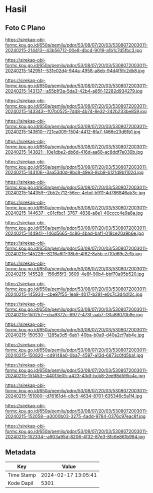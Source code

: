 # Hasil

## Foto C Plano

https://sirekap-obj-formc.kpu.go.id/650a/pemilu/pdpr/53/08/07/20/03/5308072003011-20240215-214413--43b56712-00e8-4bc4-9019-a1b1c7d5fbc3.jpg

https://sirekap-obj-formc.kpu.go.id/650a/pemilu/pdpr/53/08/07/20/03/5308072003011-20240215-142951--531e02d4-944a-4958-a8eb-94d4f5fc2db8.jpg

https://sirekap-obj-formc.kpu.go.id/650a/pemilu/pdpr/53/08/07/20/03/5308072003011-20240215-143137--a55b1f3a-5da3-42b4-a85f-12282d934279.jpg

https://sirekap-obj-formc.kpu.go.id/650a/pemilu/pdpr/53/08/07/20/03/5308072003011-20240215-143343--f07b0525-7d48-4b74-8e32-242b233be859.jpg

https://sirekap-obj-formc.kpu.go.id/650a/pemilu/pdpr/53/08/07/20/03/5308072003011-20240215-143610--721ea009-1504-4412-8fa7-f466e23d6fb1.jpg

https://sirekap-obj-formc.kpu.go.id/650a/pemilu/pdpr/53/08/07/20/03/5308072003011-20240215-143821--10e1dbe2-db6d-416d-aa68-ac8ddf7e030b.jpg

https://sirekap-obj-formc.kpu.go.id/650a/pemilu/pdpr/53/08/07/20/03/5308072003011-20240215-144106--3aa53d0d-9bc8-49e3-8cb9-b121d9b1102d.jpg

https://sirekap-obj-formc.kpu.go.id/650a/pemilu/pdpr/53/08/07/20/03/5308072003011-20240215-144359--2bb2c712-56ee-4ebd-b911-4d786846ab3c.jpg

https://sirekap-obj-formc.kpu.go.id/650a/pemilu/pdpr/53/08/07/20/03/5308072003011-20240215-144637--c01cfbc1-3767-4838-a8e1-40cccc4e9a8a.jpg

https://sirekap-obj-formc.kpu.go.id/650a/pemilu/pdpr/53/08/07/20/03/5308072003011-20240215-144941--146d5665-4c86-4bad-baf1-018ce20a9b6e.jpg

https://sirekap-obj-formc.kpu.go.id/650a/pemilu/pdpr/53/08/07/20/03/5308072003011-20240215-145226--8216a6f1-38b5-4f82-8a5b-e7f0d69c2e1b.jpg

https://sirekap-obj-formc.kpu.go.id/650a/pemilu/pdpr/53/08/07/20/03/5308072003011-20240215-145528--156d55f3-3609-4e8f-90b4-bbf70a95b520.jpg

https://sirekap-obj-formc.kpu.go.id/650a/pemilu/pdpr/53/08/07/20/03/5308072003011-20240215-145934--cbe97f55-1ea9-4017-b281-e0c7c3d4d12c.jpg

https://sirekap-obj-formc.kpu.go.id/650a/pemilu/pdpr/53/08/07/20/03/5308072003011-20240215-150257--cba9372c-6977-473f-aab7-f3fa89070b9e.jpg

https://sirekap-obj-formc.kpu.go.id/650a/pemilu/pdpr/53/08/07/20/03/5308072003011-20240215-150530--1285a3d5-6ab1-40ba-b0a9-d40a2cf7ab4e.jpg

https://sirekap-obj-formc.kpu.go.id/650a/pemilu/pdpr/53/08/07/20/03/5308072003011-20240215-150820--cd9148a0-0ba7-4597-a13d-6873c0fd5ba1.jpg

https://sirekap-obj-formc.kpu.go.id/650a/pemilu/pdpr/53/08/07/20/03/5308072003011-20240215-151453--440f3e05-a423-43df-bcb8-2ee98d595c4c.jpg

https://sirekap-obj-formc.kpu.go.id/650a/pemilu/pdpr/53/08/07/20/03/5308072003011-20240215-151900--d76161d4-c8c5-4634-8701-635346c5a1f4.jpg

https://sirekap-obj-formc.kpu.go.id/650a/pemilu/pdpr/53/08/07/20/03/5308072003011-20240215-152058--a3000b03-3275-4add-9784-0376c97eac8f.jpg

https://sirekap-obj-formc.kpu.go.id/650a/pemilu/pdpr/53/08/07/20/03/5308072003011-20240215-152334--a903a95d-8206-4f32-87e3-8fc6e861b994.jpg


## Metadata

| Key        | Value               |
| ---------- | ------------------- |
| Time Stamp | 2024-02-17 13:05:41 |
| Kode Dapil | 5301                |



